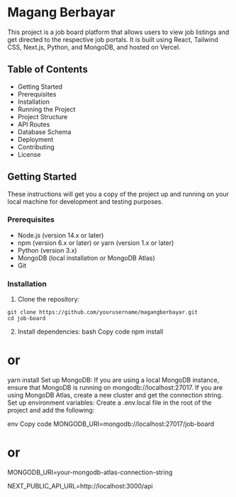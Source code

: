 # Magang Berbayar
This project is a job board platform that allows users to view job listings and get directed to the respective job portals. It is built using React, Tailwind CSS, Next.js, Python, and MongoDB, and hosted on Vercel.

## Table of Contents
- Getting Started
- Prerequisites
- Installation
- Running the Project
- Project Structure
- API Routes
- Database Schema
- Deployment
- Contributing
- License

## Getting Started
These instructions will get you a copy of the project up and running on your local machine for development and testing purposes.

### Prerequisites
- Node.js (version 14.x or later)
- npm (version 6.x or later) or yarn (version 1.x or later)
- Python (version 3.x)
- MongoDB (local installation or MongoDB Atlas)
- Git

### Installation
1. Clone the repository:
```
git clone https://github.com/yourusername/magangberbayar.git
cd job-board
```
2. Install dependencies:
bash
Copy code
npm install
# or
yarn install
Set up MongoDB:
If you are using a local MongoDB instance, ensure that MongoDB is running on mongodb://localhost:27017.
If you are using MongoDB Atlas, create a new cluster and get the connection string.
Set up environment variables:
Create a .env.local file in the root of the project and add the following:

env
Copy code
MONGODB_URI=mongodb://localhost:27017/job-board
# or
MONGODB_URI=your-mongodb-atlas-connection-string

NEXT_PUBLIC_API_URL=http://localhost:3000/api
